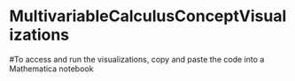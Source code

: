 # MultivariableCalculusConceptVisualizations

#To access and run the visualizations, copy and paste the code into a Mathematica notebook
